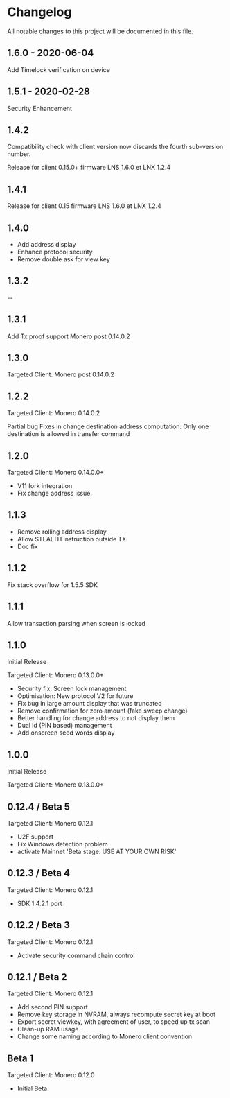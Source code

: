 # Changelog

All notable changes to this project will be documented in this file.


## 1.6.0 - 2020-06-04

 Add Timelock verification on device

## 1.5.1 - 2020-02-28

 Security Enhancement

## 1.4.2

 Compatibility check with client version now discards the fourth sub-version number.

 Release for client 0.15.0+
 firmware LNS 1.6.0 et LNX 1.2.4

## 1.4.1

 Release for client 0.15
 firmware LNS 1.6.0 et LNX 1.2.4

## 1.4.0

- Add address display
- Enhance protocol security
- Remove double ask for view key

## 1.3.2

--

## 1.3.1

Add Tx proof support Monero post 0.14.0.2

## 1.3.0

Targeted Client: Monero post 0.14.0.2

## 1.2.2

Targeted Client: Monero 0.14.0.2

Partial bug Fixes in change destination address computation: Only one destination
is allowed in transfer command

## 1.2.0

Targeted Client: Monero 0.14.0.0+

- V11 fork integration
- Fix change address issue.

## 1.1.3

- Remove rolling address display
- Allow STEALTH instruction outside TX
- Doc fix

## 1.1.2

Fix stack overflow for 1.5.5 SDK

## 1.1.1

Allow transaction parsing when screen is locked

## 1.1.0

Initial Release

Targeted Client: Monero 0.13.0.0+

- Security fix: Screen lock management
- Optimisation: New protocol V2 for future
- Fix bug in large amount display that was truncated
- Remove confirmation for zero amount (fake sweep change)
- Better handling for change address to not display them
- Dual id (PIN based) management
- Add onscreen seed words display


## 1.0.0

Initial Release

Targeted Client: Monero 0.13.0.0+


## 0.12.4 / Beta 5

Targeted Client: Monero 0.12.1

- U2F support
- Fix Windows detection problem
- activate Mainnet 'Beta stage: USE AT YOUR OWN RISK'

## 0.12.3 / Beta 4

Targeted Client: Monero 0.12.1

- SDK 1.4.2.1 port

## 0.12.2 / Beta 3

Targeted Client: Monero 0.12.1

- Activate security command chain control


## 0.12.1 / Beta 2

Targeted Client: Monero 0.12.1

- Add second PIN support
- Remove key storage  in NVRAM, always recompute secret key at boot
- Export secret viewkey, with agreement of user, to speed up tx scan
- Clean-up RAM usage
- Change some naming according to Monero client convention

## Beta 1

Targeted Client: Monero 0.12.0

- Initial Beta.

